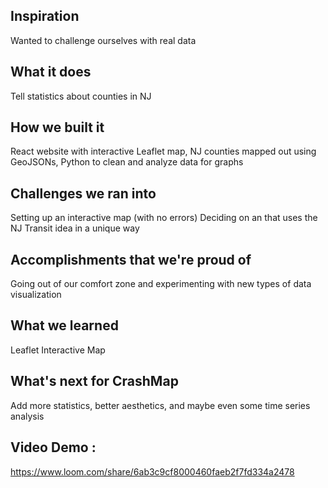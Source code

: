 ## Inspiration
Wanted to challenge ourselves with real data

## What it does
Tell statistics about counties in NJ

## How we built it
React website with interactive Leaflet map, NJ counties mapped out using GeoJSONs, Python to clean and analyze data for graphs

## Challenges we ran into
Setting up an interactive map (with no errors)
Deciding on an that uses the NJ Transit idea in a unique way 

## Accomplishments that we're proud of
Going out of our comfort zone and experimenting with new types of data visualization

## What we learned 
Leaflet Interactive Map 

## What's next for CrashMap 
Add more statistics, better aesthetics, and maybe even some time series analysis

## Video Demo : 
https://www.loom.com/share/6ab3c9cf8000460faeb2f7fd334a2478
